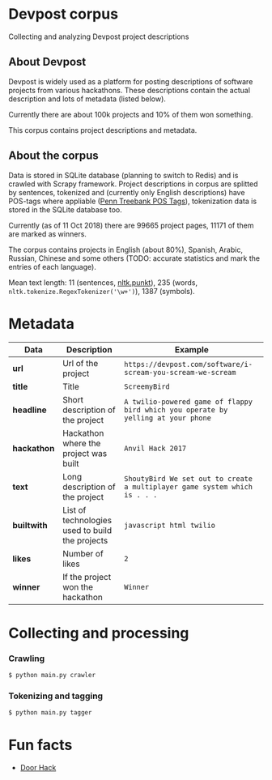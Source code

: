 # Devpost corpus
Collecting and analyzing Devpost project descriptions

## About Devpost

Devpost is widely used as a platform for posting descriptions of software projects from various hackathons.
These descriptions contain the actual description and lots of metadata (listed below).

Currently there are about 100k projects and 10% of them won something.

This corpus contains project descriptions and metadata.

## About the corpus

Data is stored in SQLite database (planning to switch to Redis) and is crawled with Scrapy framework. Project descriptions in corpus are splitted by sentences, tokenized and (currently only English descriptions) have POS-tags where appliable ([Penn Treebank POS Tags](https://www.ling.upenn.edu/courses/Fall_2003/ling001/penn_treebank_pos.html)), tokenization data is stored in the SQLite database too.

Currently (as of 11 Oct 2018) there are 99665 project pages, 11171 of them are marked as winners.

The corpus contains projects in English (about 80%), Spanish, Arabic, Russian, Chinese and some others (TODO: accurate statistics and mark the entries of each language).

Mean text length: 11 (sentences, [nltk.punkt](https://github.com/mhq/train_punkt)), 235 (words, `nltk.tokenize.RegexTokenizer('\w+')`), 1387 (symbols).

# Metadata

Data | Description | Example
--- | --- | ---
**url** | Url of the project | `https://devpost.com/software/i-scream-you-scream-we-scream`
**title** | Title | `ScreemyBird`
**headline** | Short description of the project  | `A twilio-powered game of flappy bird which you operate by yelling at your phone`
**hackathon** | Hackathon where the project was built | `Anvil Hack 2017`
**text** | Long description of the project | `ShoutyBird We set out to create a multiplayer game system which is . . .`
**builtwith** | List of technologies used to build the projects | `javascript html twilio`
**likes** | Number of likes | `2`
**winner** | If the project won the hackathon | `Winner`

# Collecting and processing

### Crawling

```bash
$ python main.py crawler
```

### Tokenizing and tagging


```bash
$ python main.py tagger
```

# Fun facts

* [Door Hack](https://devpost.com/software/door-prop)
